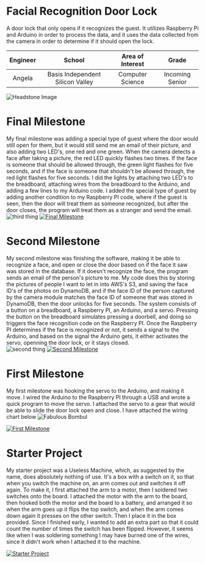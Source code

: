 # Facial Recognition Door Lock
A door lock that only opens if it recognizes the guest. It utilizes Raspberry Pi and Arduino in order to process the data, and it uses the data collected from the camera in order to determine if it should open the lock.

| **Engineer** | **School** | **Area of Interest** | **Grade** |
|:--:|:--:|:--:|:--:|
| Angela | Basis Independent Silicon Valley | Computer Science | Incoming Senior

![Headstone Image](https://i.imgur.com/yruTXYJ.png)
  
# Final Milestone
My final milestone was adding a special type of guest where the door would still open for them, but it would still send me an email of their picture, and also adding two LED's, one red and one green. When the camera detects a face after taking a picture, the red LED quickly flashes two times. If the face is someone that should be allowed through, the green light flashes for five seconds, and if the face is someone that shouldn't be allowed through, the red light flashes for five seconds. I did the lights by attaching two LED's to the breadboard, attaching wires from the breadboard to the Arduino, and adding a few lines to my Arduino code. I added the special type of guest by adding another condition to my Raspberry PI code, where if the guest is seen, then the door will treat them as someone recognized, but after the door closes, the program will treat them as a stranger and send the email.
![third thing](https://i.imgur.com/7aD7ZFu.jpg)
[![Final Milestone](https://res.cloudinary.com/marcomontalbano/image/upload/v1612573869/video_to_markdown/images/youtube--F7M7imOVGug-c05b58ac6eb4c4700831b2b3070cd403.jpg )](https://www.youtube.com/watch?v=F7M7imOVGug&feature=emb_logo "Final Milestone")

# Second Milestone
My second milestone was finishing the software, making it be able to recognize a face, and open or close the door based on if the face it saw was stored in the database. If it doesn't recognize the face, the program sends an email of the person's picture to me. My code does this by storing the pictures of people I want to let in into AWS's S3, and saving the face ID's of the photos on DynamoDB, and if the face ID of the person captured by the camera module matches the face ID of someone that was stored in DynamoDB, then the door unlocks for five seconds. The system consists of a button on a breadboard, a Raspberry PI, an Arduino, and a servo. Pressing the button on the breadboard simulates pressing a doorbell, and doing so triggers the face recognition code on the Raspberry PI. Once the Raspberry PI determines if the face is recognized or not, it sends a signal to the Arduino, and based on the signal the Arduino gets, it either activates the servo, openning the door lock, or it stays closed.  
![second thing](https://i.imgur.com/05vbgva.jpg)
[![Second Milestone](https://img.youtube.com/vi/jp6as7RJs-g/maxresdefault.jpg)](https://www.youtube.com/watch?v=jp6as7RJs-g "Second Milestone")
# First Milestone
  

My first milestone was hooking the servo to the Arduino, and making it move. I wired the Arduino to the Raspberry PI through a USB and wrote a quick program to move the servo. I attached the servo to a gear that would be able to slide the door lock open and close. I have attached the wiring chart below
![Fabulous Bombul](https://user-images.githubusercontent.com/107577606/175604084-d2da880f-609b-4c51-8834-3e7a746f9182.png)

[![First Milestone](https://img.youtube.com/vi/HKv7XRAH6as/maxresdefault.jpg)](https://www.youtube.com/watch?v=HKv7XRAH6as "First Milestone")
# Starter Project
  

My starter project was a Useless Machine, which, as suggested by the name, does absolutely nothing of use. It's a box with a switch on it, so that when you switch the machine on, an arm comes out and switches it off again. To make it, I first attached the arm to a motor, then I soldered two switches onto the board. I attached the motor with the arm to the board, then hooked both the motor and the board to a battery, and arranged it so when the arm goes up it flips the top switch, and when the arm comes down again it presses on the other switch. Then I place it in the box provided. Since I finished early, I wanted to add an extra part so that it could count the number of times the switch has been flipped. However, it seems like when I was soldering something I may have burned one of the wires, since it didn't work when I attached it to the machine.

[![Starter Project](https://img.youtube.com/vi/3kA291cp7fM/maxresdefault.jpg)](https://www.youtube.com/watch?v=3kA291cp7fM "Starter Project")
